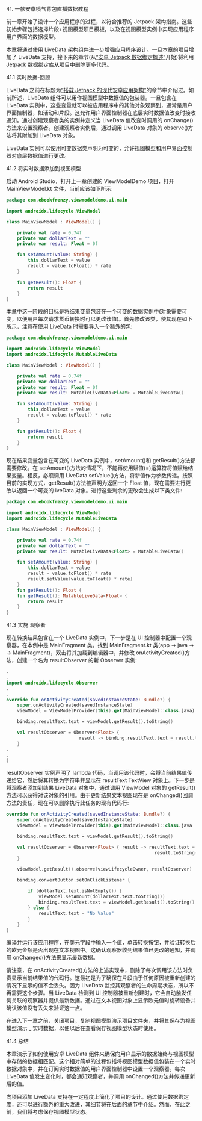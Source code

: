 41\. 一款安卓喷气背包直播数据教程

前一章开始了设计一个应用程序的过程，以符合推荐的 Jetpack 架构指南。这些初始步骤包括选择片段+视图模型项目模板，以及在视图模型实例中实现应用程序用户界面的数据模型。

本章将通过使用 LiveData 架构组件进一步增强应用程序设计。一旦本章的项目增加了 LiveData 支持，接下来的章节(从[“安卓 Jetpack 数据绑定概述”](42.html#_idTextAnchor875)开始)将利用 Jetpack 数据绑定库从项目中删除更多代码。

41.1 实时数据-回顾

LiveData 之前在标题为[“搭载 Jetpack 的现代安卓应用架构”](39.html#_idTextAnchor835)的章节中介绍过。如前所述，LiveData 组件可以用作视图模型中数据值的包装器。一旦包含在 LiveData 实例中，这些变量就可以被应用程序中的其他对象观察到，通常是用户界面控制器，如活动和片段。这允许用户界面控制器在底层实时数据值改变时接收通知。通过创建观察者类的实例并定义当 LiveData 值改变时调用的 onChange()方法来设置观察者。创建观察者实例后，通过调用 LiveData 对象的 observe()方法将其附加到 LiveData 对象。

LiveData 实例可以使用可变数据类声明为可变的，允许视图模型和用户界面控制器对底层数据值进行更改。

41.2 将实时数据添加到视图模型

启动 Android Studio，打开上一章创建的 ViewModelDemo 项目，打开 MainViewModel.kt 文件，当前应该如下所示:

```kt
package com.ebookfrenzy.viewmodeldemo.ui.main

import androidx.lifecycle.ViewModel

class MainViewModel : ViewModel() {

    private val rate = 0.74f
    private var dollarText = ""
    private var result: Float = 0f

    fun setAmount(value: String) {
        this.dollarText = value
        result = value.toFloat() * rate
    }

    fun getResult(): Float {
        return result
    }
}
```

本章中这一阶段的目标是将结果变量包装在一个可变的数据实例中(对象需要可变，以便用户每次请求货币转换时可以更改该值)。首先修改该类，使其现在如下所示，注意在使用 LiveData 时需要导入一个额外的包:

```kt
package com.ebookfrenzy.viewmodeldemo.ui.main

import androidx.lifecycle.ViewModel
import androidx.lifecycle.MutableLiveData

class MainViewModel : ViewModel() {

    private val rate = 0.74f
    private var dollarText = ""
    private var result: Float = 0f
    private var result: MutableLiveData<Float> = MutableLiveData()

    fun setAmount(value: String) {
        this.dollarText = value
        result = value.toFloat() * rate
    }

    fun getResult(): Float {
        return result
    }
}
```

现在结果变量包含在可变的 LiveData 实例中，setAmount()和 getResult()方法都需要修改。在 setAmount()方法的情况下，不能再使用赋值(=)运算符将值赋给结果变量。相反，必须调用 LiveData setValue()方法，将新值作为参数传递。按照目前的实现方式，getResult()方法被声明为返回一个 Float 值，现在需要进行更改以返回一个可变的 iveData 对象。进行这些剩余的更改会生成以下类文件:

```kt
package com.ebookfrenzy.viewmodeldemo.ui.main

import androidx.lifecycle.ViewModel
import androidx.lifecycle.MutableLiveData

class MainViewModel : ViewModel() {

    private val rate = 0.74f
    private var dollarText = ""
    private var result: MutableLiveData<Float> = MutableLiveData()

    fun setAmount(value: String) {
        this.dollarText = value
        result = value.toFloat() * rate
        result.setValue(value.toFloat() * rate)
    }
    fun getResult(): Float {
    fun getResult(): MutableLiveData<Float> {
        return result
    }
}
```

41.3 实施 观察者

现在转换结果包含在一个 LiveData 实例中，下一步是在 UI 控制器中配置一个观察器，在本例中是 MainFragment 类。找到 MainFragment.kt 类(app -> java -> <package name="">-> MainFragment)，双击将其加载到编辑器中，并修改 onActivityCreated()方法，创建一个名为 resultObserver 的新 Observer 实例:</package>

```kt
.
.
import androidx.lifecycle.Observer
.
.
override fun onActivityCreated(savedInstanceState: Bundle?) {
    super.onActivityCreated(savedInstanceState)
    viewModel = ViewModelProvider(this).get(MainViewModel::class.java)

    binding.resultText.text = viewModel.getResult().toString()

    val resultObserver = Observer<Float> { 
                           result -> binding.resultText.text = result.toString()     
    }
.
.
}
```

resultObserver 实例声明了 lambda 代码，当调用该代码时，会将当前结果值传递给它，然后将其转换为字符串并显示在 resultText TextView 对象上。下一步是将观察者添加到结果 LiveData 对象中，通过调用 ViewModel 对象的 getResult()方法可以获得对该对象的引用。由于更新结果文本视图现在是 onChanged()回调方法的责任，现在可以删除执行此任务的现有代码行:

```kt
override fun onActivityCreated(savedInstanceState: Bundle?) {
    super.onActivityCreated(savedInstanceState)
    viewModel = ViewModelProvider(this).get(MainViewModel::class.java

    binding.resultText.text = viewModel.getResult().toString()

    val resultObserver = Observer<Float> { result -> resultText.text = 
                                                       result.toString() 
    }

    viewModel.getResult().observe(viewLifecycleOwner, resultObserver)

    binding.convertButton.setOnClickListener {

        if (dollarText.text.isNotEmpty()) {
            viewModel.setAmount(dollarText.text.toString())
            binding.resultText.text = viewModel.getResult().toString()
        } else {
            resultText.text = "No Value"
        }
    }
}
```

编译并运行该应用程序，在美元字段中输入一个值，单击转换按钮，并验证转换后的欧元金额是否出现在文本视图中。这确认观察器收到结果值已更改的通知，并调用 onChanged()方法来显示最新数据。

请注意，在 onActivityCreated()方法的上述实现中，删除了每次调用该方法时负责显示当前结果值的代码行。这最初是为了确保在片段由于任何原因被重新创建的情况下显示的值不会丢失。因为 LiveData 监控其观察者的生命周期状态，所以不再需要这个步骤。当 LiveData 检测到 UI 控制器被重新创建时，它会自动触发任何关联的观察器并提供最新数据。通过在文本视图对象上显示欧元值时旋转设备并确认该值没有丢失来验证这一点。

在进入下一章之前，关闭项目，复制视图模型演示项目文件夹，并将其保存为视图模型演示 _ 实时数据，以便以后在查看保存视图模型状态时使用。

41.4 总结

本章演示了如何使用安卓 LiveData 组件来确保向用户显示的数据始终与视图模型中存储的数据相匹配。这个相对简单的过程包括将视图模型数据值包装在一个实时数据对象中，并在订阅实时数据值的用户界面控制器中设置一个观察器。每次 LiveData 值发生变化时，都会通知观察者，并调用 onChanged()方法并传递更新后的值。

向项目添加 LiveData 支持在一定程度上简化了项目的设计。通过使用数据绑定库，还可以进行额外的重大改进，其细节将在后面的章节中介绍。然而，在此之前，我们将考虑保存视图模型状态。